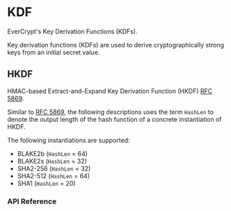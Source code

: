 # KDF

EverCrypt's Key Derivation Functions (KDFs).

Key derivation functions (KDFs) are used to derive cryptographically strong keys from an initial secret value.

## HKDF

HMAC-based Extract-and-Expand Key Derivation Function (HKDF) [RFC 5869].

Similar to [RFC 5869], the following descriptions uses the term `HashLen` to denote the output length of the hash function of a concrete instantiation of HKDF.

The following instantiations are supported:

* BLAKE2b (`HashLen` = 64)
* BLAKE2s (`HashLen` = 32)
* SHA2-256 (`HashLen` = 32)
* SHA2-512 (`HashLen` = 64)
* SHA1 (`HashLen` = 20)

### API Reference

```{doxygenfunction} EverCrypt_HKDF_extract
```

```{doxygenfunction} EverCrypt_HKDF_expand
```

[rfc 5869]: https://www.rfc-editor.org/rfc/rfc5869
